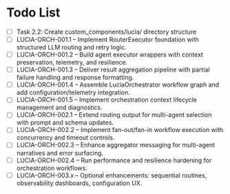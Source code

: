 # Todo List

- [ ] Task 2.2: Create custom_components/lucia/ directory structure <!-- id:028270cc-6b4e-4ff7-a672-278802ade1f6 -->
- [ ] LUCIA-ORCH-001.1 – Implement RouterExecutor foundation with structured LLM routing and retry logic. <!-- id:532663b0-7c74-4ed0-be00-9260c02aef13 -->
- [ ] LUCIA-ORCH-001.2 – Build agent executor wrappers with context preservation, telemetry, and resilience. <!-- id:ac706829-d376-4f6f-8dfe-18c902df3423 -->
- [ ] LUCIA-ORCH-001.3 – Deliver result aggregation pipeline with partial failure handling and response formatting. <!-- id:55c129e2-93b9-44be-a035-1a6479530bfa -->
- [ ] LUCIA-ORCH-001.4 – Assemble LuciaOrchestrator workflow graph and add configuration/telemetry integration. <!-- id:f55992a7-5c90-422d-b762-7d1e6d92cd11 -->
- [ ] LUCIA-ORCH-001.5 – Implement orchestration context lifecycle management and diagnostics. <!-- id:76c63899-60f5-4c82-a4b8-5dfb6152e95a -->
- [ ] LUCIA-ORCH-002.1 – Extend routing output for multi-agent selection with prompt and schema updates. <!-- id:ef887961-e58f-4509-9eff-f8cf4980b54d -->
- [ ] LUCIA-ORCH-002.2 – Implement fan-out/fan-in workflow execution with concurrency and timeout controls. <!-- id:bad64a25-0f58-4169-94ea-c6deaa4a3275 -->
- [ ] LUCIA-ORCH-002.3 – Enhance aggregator messaging for multi-agent narratives and error surfacing. <!-- id:e3754956-2e88-453f-8fa1-1dfefb301401 -->
- [ ] LUCIA-ORCH-002.4 – Run performance and resilience hardening for orchestration workflows. <!-- id:a2ec50a7-5bb6-409f-b80e-80579bfa4215 -->
- [ ] LUCIA-ORCH-003.x – Optional enhancements: sequential routines, observability dashboards, configuration UX. <!-- id:a6bb1f33-7f8f-4a0d-a49c-c363b319f580 -->
<!-- Generated by MCP Todo Server -->
